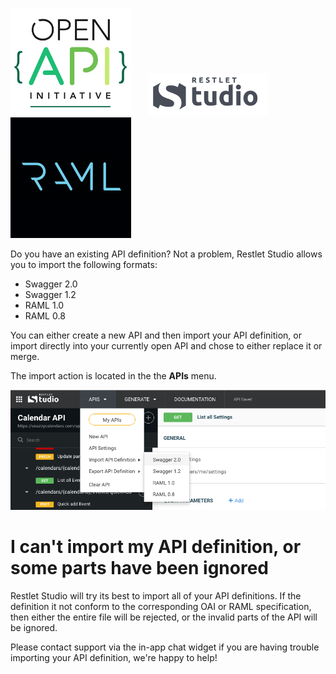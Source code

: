 ![OAI](images/openapilogo.png "OAI")  &nbsp; &nbsp; &nbsp; ![Restlet Studio](images/Restlet_Studio_logo.png "Restlet Studio") &nbsp; &nbsp; &nbsp;  ![RAML](images/ramllogo.png "RAML")

Do you have an existing API definition? Not a problem, Restlet Studio allows you to import the following formats:
* Swagger 2.0
* Swagger 1.2
* RAML 1.0
* RAML 0.8

You can either create a new API and then import your API definition, or import directly into your currently open API and chose to either replace it or merge.

The import action is located in the the **APIs** menu.

![Import](images/import.png "Import")
<br/>

# I can't import my API definition, or some parts have been ignored

Restlet Studio will try its best to import all of your API definitions. If the definition it not conform to the corresponding OAI or RAML specification, then either the entire file will be rejected, or the invalid parts of the API will be ignored.

Please contact support via the in-app chat widget if you are having trouble importing your API definition, we're happy to help!
